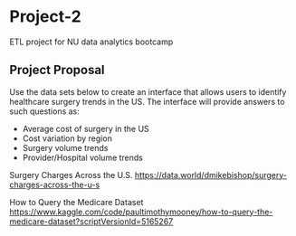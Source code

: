 # Project-2
ETL project for NU data analytics bootcamp

## Project Proposal
Use the data sets below to create an interface that allows users to identify healthcare surgery trends in the US. The interface will provide answers to such questions as:
* Average cost of surgery in the US
* Cost variation by region
* Surgery volume trends
* Provider/Hospital volume trends

Surgery Charges Across the U.S.
https://data.world/dmikebishop/surgery-charges-across-the-u-s

How to Query the Medicare Dataset
https://www.kaggle.com/code/paultimothymooney/how-to-query-the-medicare-dataset?scriptVersionId=5165267
